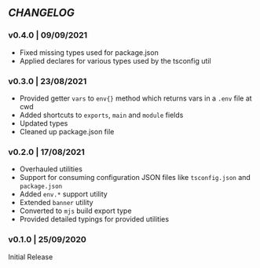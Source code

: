 ## _CHANGELOG_

### v0.4.0 | 09/09/2021

- Fixed missing types used for package.json
- Applied declares for various types used by the tsconfig util

### v0.3.0 | 23/08/2021

- Provided getter `vars` to `env{}` method which returns vars in a `.env` file at cwd
- Added shortcuts to `exports`, `main` and `module` fields
- Updated types
- Cleaned up package.json file

### v0.2.0 | 17/08/2021

- Overhauled utilities
- Support for consuming configuration JSON files like `tsconfig.json` and `package.json`
- Added `env.*` support utility
- Extended `banner` utility
- Converted to `mjs` build export type
- Provided detailed typings for provided utilities

### v0.1.0 | 25/09/2020

Initial Release
